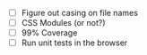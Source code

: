- [ ] Figure out casing on file names
- [ ] CSS Modules (or not?)
- [ ] 99% Coverage
- [ ] Run unit tests in the browser